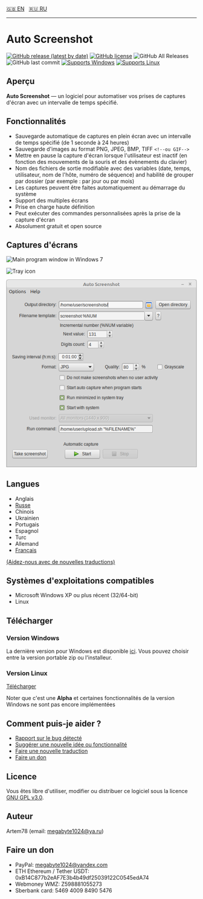 [:uk: EN](README.md "English")&nbsp;&nbsp;
[:ru: RU](README-ru.md "Russian")

---
Auto Screenshot
===============
[![GitHub release (latest by date)](https://img.shields.io/github/v/release/artem78/AutoScreenshot?style=plastic)](https://github.com/artem78/AutoScreenshot/releases/latest)
[![GitHub license](https://img.shields.io/github/license/artem78/AutoScreenshot?style=plastic)](https://github.com/artem78/AutoScreenshot/blob/master/LICENSE.txt)
![GitHub All Releases](https://img.shields.io/github/downloads/artem78/AutoScreenshot/total?style=plastic)
![GitHub last commit](https://img.shields.io/github/last-commit/artem78/AutoScreenshot?style=plastic)
[![Supports Windows](https://img.shields.io/badge/support-Windows-blue?logo=Windows&style=plastic)](https://github.com/artem78/AutoScreenshot/releases/latest)
[![Supports Linux](https://img.shields.io/badge/support-Linux-white?logo=Linux&style=plastic)](https://github.com/artem78/AutoScreenshot/releases/latest)

## Aperçu

**Auto Screenshot** — un logiciel pour automatiser vos prises de captures d'écran avec un intervalle de temps spécifié.

## Fonctionnalités

* Sauvegarde automatique de captures en plein écran avec un intervalle de temps spécifié (de 1 seconde à 24 heures)
* Sauvegarde d'images au format PNG, JPEG, BMP, TIFF `<!--ou GIF-->`
* Mettre en pause la capture d'écran lorsque l'utilisateur est inactif (en fonction des mouvements de la souris et des évènements du clavier)
* Nom des fichiers de sortie modifiable avec des variables (date, temps, utilisateur, nom de l'hôte, numéro de séquence) and habilité de grouper par dossier (par exemple : par jour ou par mois)
* Les captures peuvent être faites automatiquement au démarrage du système
* Support des multiples écrans
* Prise en charge haute définition
* Peut exécuter des commandes personnalisées après la prise de la capture d'écran
* Absolument gratuit et open source

## Captures d'écrans

![Main program window in Windows 7](images/main_window.png "Main program window in Windows 7")

![Tray icon](images/tray_icon_animation.gif "Tray icon")

![Runinng on Linux Mint](images/main_window_in_linux_mint.png "Runinng on Linux Mint")

## Langues

* Anglais
* [Russe](README-ru.md)
* Chinois
* Ukrainien
* Portugais
* Espagnol
* Turc
* Allemand
* [Français](README-fr.md)

[(Aidez-nous avec de nouvelles traductions)](https://github.com/artem78/AutoScreenshot/issues/5)

## Systèmes d'exploitations compatibles  

* Microsoft Windows XP ou plus récent (32/64-bit)
* Linux

## Télécharger
### Version Windows

La dernière version pour Windows est disponible [ici](https://github.com/artem78/AutoScreenshot/releases/latest). Vous pouvez choisir entre la version portable zip ou l'installeur.

### Version Linux <!-- Todo: update section -->
[Télécharger](https://github.com/artem78/AutoScreenshot/releases/tag/v1.10.4-linux.alpha.1)

Noter que c'est une **Alpha** et certaines fonctionnalités de la version Windows ne sont pas encore implémentées  

## Comment puis-je aider ?
* [Rapport sur le bug détecté](https://github.com/artem78/AutoScreenshot/issues/new?assignees=&labels=bug&template=bug_report.md&title=)
* [Suggérer une nouvelle idée ou fonctionnalité](https://github.com/artem78/AutoScreenshot/issues/new?assignees=&labels=enhancement&template=feature_request.md&title=)
* [Faire une nouvelle traduction](https://github.com/artem78/AutoScreenshot/issues/5)
* [Faire un don](#donate)

## Licence
Vous êtes libre d'utiliser, modifier ou distribuer ce logiciel sous la licence [GNU GPL v3.0](https://github.com/artem78/AutoScreenshot/blob/master/LICENSE.txt).

## Auteur
Artem78 (email: [megabyte1024@ya.ru](mailto:megabyte1024@ya.ru?subject=AutoScreenshot))

## Faire un don
- PayPal: megabyte1024@yandex.com
- ETH Ethereum / Tether USDT: 0xB14C877b2eAF7E3b4b49df25039122C0545edA74
- Webmoney WMZ: Z598881055273
- Sberbank card: 5469 4009 8490 5476
